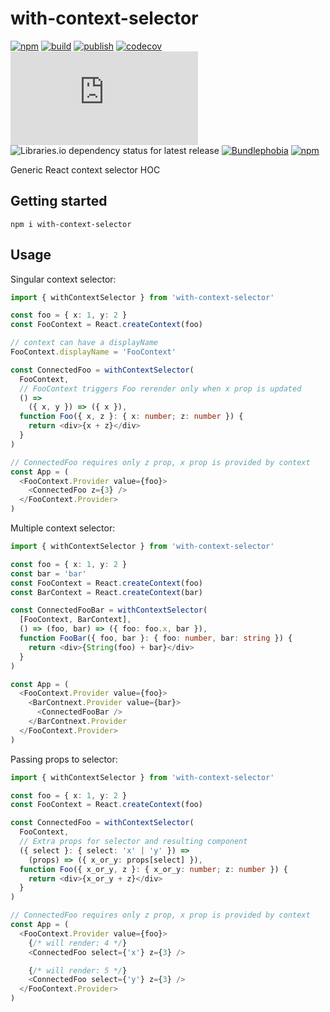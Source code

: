 # with-context-selector

[![npm](https://img.shields.io/npm/v/with-context-selector)](https://npm.im/with-context-selector)
[![build](https://github.com/iyegoroff/with-context-selector/workflows/build/badge.svg)](https://github.com/iyegoroff/with-context-selector/actions/workflows/build.yml)
[![publish](https://github.com/iyegoroff/with-context-selector/workflows/publish/badge.svg)](https://github.com/iyegoroff/with-context-selector/actions/workflows/publish.yml)
[![codecov](https://codecov.io/gh/iyegoroff/with-context-selector/branch/main/graph/badge.svg?token=YC314L3ZF7)](https://codecov.io/gh/iyegoroff/with-context-selector)
[![Type Coverage](https://img.shields.io/badge/dynamic/json.svg?label=type-coverage&prefix=%E2%89%A5&suffix=%&query=$.typeCoverage.atLeast&uri=https%3A%2F%2Fraw.githubusercontent.com%2Fiyegoroff%2Fwith-context-selector%2Fmain%2Fpackage.json)](https://github.com/plantain-00/type-coverage)
![Libraries.io dependency status for latest release](https://img.shields.io/librariesio/release/npm/with-context-selector)
[![Bundlephobia](https://img.shields.io/bundlephobia/minzip/with-context-selector?label=min+gzip)](https://bundlephobia.com/package/with-context-selector)
[![npm](https://img.shields.io/npm/l/with-context-selector.svg?t=1495378566926)](https://www.npmjs.com/package/with-context-selector)

Generic React context selector HOC

## Getting started

```
npm i with-context-selector
```

## Usage

Singular context selector:

```ts
import { withContextSelector } from 'with-context-selector'

const foo = { x: 1, y: 2 }
const FooContext = React.createContext(foo)

// context can have a displayName
FooContext.displayName = 'FooContext'

const ConnectedFoo = withContextSelector(
  FooContext,
  // FooContext triggers Foo rerender only when x prop is updated
  () =>
    ({ x, y }) => ({ x }),
  function Foo({ x, z }: { x: number; z: number }) {
    return <div>{x + z}</div>
  }
)

// ConnectedFoo requires only z prop, x prop is provided by context
const App = (
  <FooContext.Provider value={foo}>
    <ConnectedFoo z={3} />
  </FooContext.Provider>
)
```

Multiple context selector:

```ts
import { withContextSelector } from 'with-context-selector'

const foo = { x: 1, y: 2 }
const bar = 'bar'
const FooContext = React.createContext(foo)
const BarContext = React.createContext(bar)

const ConnectedFooBar = withContextSelector(
  [FooContext, BarContext],
  () => (foo, bar) => ({ foo: foo.x, bar }),
  function FooBar({ foo, bar }: { foo: number, bar: string }) {
    return <div>{String(foo) + bar}</div>
  }
)

const App = (
  <FooContext.Provider value={foo}>
    <BarContnext.Provider value={bar}>
      <ConnectedFooBar />
    </BarContnext.Provider
  </FooContext.Provider>
)
```

Passing props to selector:

```ts
import { withContextSelector } from 'with-context-selector'

const foo = { x: 1, y: 2 }
const FooContext = React.createContext(foo)

const ConnectedFoo = withContextSelector(
  FooContext,
  // Extra props for selector and resulting component
  ({ select }: { select: 'x' | 'y' }) =>
    (props) => ({ x_or_y: props[select] }),
  function Foo({ x_or_y, z }: { x_or_y: number; z: number }) {
    return <div>{x_or_y + z}</div>
  }
)

// ConnectedFoo requires only z prop, x prop is provided by context
const App = (
  <FooContext.Provider value={foo}>
    {/* will render: 4 */}
    <ConnectedFoo select={'x'} z={3} />

    {/* will render: 5 */}
    <ConnectedFoo select={'y'} z={3} />
  </FooContext.Provider>
)
```

